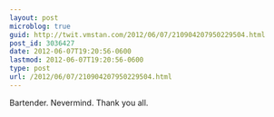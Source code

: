 ```yaml
---
layout: post
microblog: true
guid: http://twit.vmstan.com/2012/06/07/210904207950229504.html
post_id: 3036427
date: 2012-06-07T19:20:56-0600
lastmod: 2012-06-07T19:20:56-0600
type: post
url: /2012/06/07/210904207950229504.html
---
```

Bartender. Nevermind. Thank you all.
